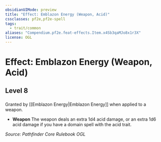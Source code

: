 ```yaml
---
obsidianUIMode: preview
title: "Effect: Emblazon Energy (Weapon, Acid)"
cssclasses: pf2e,pf2e-spell
tags:
  - trait/common
aliases: "Compendium.pf2e.feat-effects.Item.x4Sb3qaMJo8x1r3X"
license: OGL
---
```

# Effect: Emblazon Energy (Weapon, Acid)
## Level 8
### 






Granted by [[Emblazon Energy|Emblazon Energy]] when applied to a weapon.

*   **Weapon** The weapon deals an extra 1d4 acid damage, or an extra 1d6 acid damage if you have a domain spell with the acid trait.

*Source: Pathfinder Core Rulebook*
*OGL*
